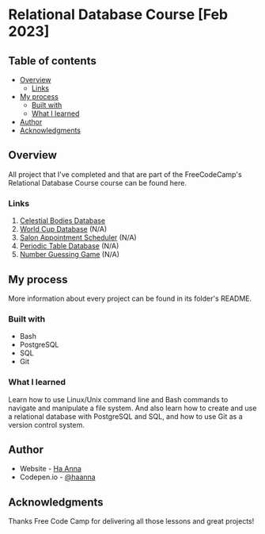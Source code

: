 # Relational Database Course [Feb 2023]

## Table of contents

- [Overview](#overview)
  - [Links](#links)
- [My process](#my-process)
  - [Built with](#built-with)
  - [What I learned](#what-i-learned)
- [Author](#author)
- [Acknowledgments](#acknowledgments)

## Overview

All project that I've completed and that are part of the FreeCodeCamp's Relational Database Course course can be found here.

### Links

1. [Celestial Bodies Database](https://github.com/its-haanna/EDU_freeCodeCamp-Relational-Database/blob/main/universe.sql) <br>
2. [World Cup Database]() (N/A) <br>
3. [Salon Appointment Scheduler]() (N/A) <br>
4. [Periodic Table Database]() (N/A) <br>
5. [Number Guessing Game]() (N/A) <br>

## My process

More information about every project can be found in its folder's README.

### Built with

- Bash
- PostgreSQL
- SQL
- Git

### What I learned

Learn how to use Linux/Unix command line and Bash commands to navigate and manipulate a file system. And also learn how to create and use a relational database with PostgreSQL and SQL, and how to use Git as a version control system.

## Author

- Website - [Ha Anna](https://haanna.com)
- Codepen.io - [@haanna](https://codepen.io/haanna)

## Acknowledgments

Thanks Free Code Camp for delivering all those lessons and great projects!
